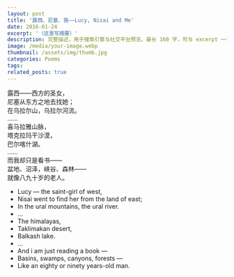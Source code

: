```yaml
---
layout: post
title: '露西、尼塞、我——Lucy, Nisai and Me'
date: 2016-01-24
excerpt: '（这里写摘要）'
description: 完整描述，用于搜索引擎与社交平台预览，最长 160 字，可与 excerpt 一致
image: /media/your-image.webp
thumbnail: /assets/img/thumb.jpg
categories: Poems
tags: 
related_posts: true
---
```


露西——西方的圣女，  
尼塞从东方之地去找她；  
在乌拉尔山，乌拉尔河流。  
……  
喜马拉雅山脉，  
塔克拉玛干沙漠，  
巴尔喀什湖。  
……  
而我却只是看书——  
盆地、沼泽，峡谷、森林——  
就像八九十岁的老人。

- Lucy — the saint-girl of west,
- Nisai went to find her from the land of east;
- In the ural mountains, the ural river.
- …
- The himalayas,
- Taklimakan desert,
- Balkash lake.
- …
- And i am just reading a book —
- Basins, swamps, canyons, forests —
- Like an eighty or ninety years-old man.